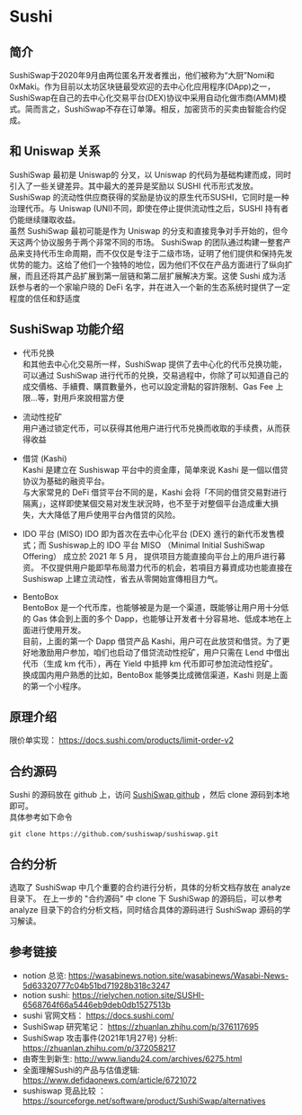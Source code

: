 # Sushi 
## 简介  
SushiSwap于2020年9月由两位匿名开发者推出，他们被称为“大厨”Nomi和0xMaki。作为目前以太坊区块链最受欢迎的去中心化应用程序(DApp)之一，SushiSwap在自己的去中心化交易平台(DEX)协议中采用自动化做市商(AMM)模式。简而言之，SushiSwap不存在订单簿。相反，加密货币的买卖由智能合约促成。  

## 和 Uniswap 关系  
SushiSwap 最初是 Uniswap的 分叉，以 Uniswap 的代码为基础构建而成，同时引入了一些关键差异。其中最大的差异是奖励以 SUSHI 代币形式发放。SushiSwap 的流动性供应商获得的奖励是协议的原生代币SUSHI，它同时是一种治理代币。与 Uniswap (UNI)不同，即使在停止提供流动性之后，SUSHI 持有者仍能继续赚取收益。    
虽然 SushiSwap 最初可能是作为 Uniswap 的分支和直接竞争对手开始的，但今天这两个协议服务于两个非常不同的市场。 SushiSwap 的团队通过构建一整套产品来支持代币生命周期，而不仅仅是专注于二级市场，证明了他们提供和保持先发优势的能力。这给了他们一个独特的地位，因为他们不仅在产品方面进行了纵向扩展，而且还将其产品扩展到第一层链和第二层扩展解决方案。这使 Sushi 成为活跃参与者的一个家喻户晓的 DeFi 名字，并在进入一个新的生态系统时提供了一定程度的信任和舒适度

## SushiSwap 功能介绍 
- 代币兑换  
和其他去中心化交易所一样，SushiSwap 提供了去中心化的代币兑换功能，可以通过 SushiSwap 进行代币的兑换，交易過程中，你除了可以知道自己的成交價格、手續費、購買數量外，也可以設定滑點的容許限制、Gas Fee 上限…等，對用戶來說相當方便  

- 流动性挖矿  
用户通过锁定代币，可以获得其他用户进行代币兑换而收取的手续费，从而获得收益 

- 借贷 (Kashi)  
Kashi 是建立在 Sushiswap 平台中的资金庫，简单來说 Kashi 是一個以借贷协议为基础的融资平台。  
与大家常見的 DeFi 借贷平台不同的是，Kashi 会将「不同的借贷交易對进行隔离」，这样即使某個交易对发生狀況時，也不至于对整個平台造成重大損失，大大降低了用戶使用平台內借贷的风险。 

- IDO 平台 (MISO) 
IDO 即为首次在去中心化平台 (DEX) 進行的新代币发售模式；而 Sushiswap上的 IDO 平台 MISO （Minimal Initial SushiSwap Offering） 成立於 2021 年 5 月， 提供项目方能直接向平台上的用戶进行募资。 
不仅提供用户能即早布局潜力代币的机会，若項目方募資成功也能直接在 Sushiswap 上建立流动性，省去从零開始宣傳相目力气。  

- BentoBox  
BentoBox 是一个代币库，也能够被是为是一个渠道，既能够让用户用十分低的 Gas 体会到上面的多个 Dapp，也能够让开发者十分容易地、低成本地在上面进行使用开发。  
目前，上面的第一个 Dapp 借贷产品 Kashi，用户可在此放贷和借贷。为了更好地激励用户参加，咱们也启动了借贷流动性挖矿，用户只需在 Lend 中借出代币（生成 km 代币），再在 Yield 中抵押 km 代币即可参加流动性挖矿。  
换成国内用户熟悉的比如，BentoBox 能够类比成微信渠道，Kashi 则是上面的第一个小程序。 

## 原理介绍  
限价单实现： https://docs.sushi.com/products/limit-order-v2

## 合约源码  
Sushi 的源码放在 github 上，访问 [SushiSwap github](https://github.com/sushiswap/sushiswap) ，然后 clone 源码到本地即可。  
具体参考如下命令 

```shell
git clone https://github.com/sushiswap/sushiswap.git 
```

## 合约分析  
选取了 SushiSwap 中几个重要的合约进行分析，具体的分析文档存放在 analyze 目录下。
在上一步的 "合约源码" 中 clone 下 SushiSwap 的源码后，可以参考 analyze 目录下的合约分析文档，同时结合具体的源码进行 SushiSwap 源码的学习解读。

## 参考链接
- notion 总览: https://wasabinews.notion.site/wasabinews/Wasabi-News-5d63320777c04b51bd71928b318c3247     
- notion sushi: https://rielychen.notion.site/SUSHI-6568764f66a5446eb9deb0db1527513b  
- sushi 官网文档： https://docs.sushi.com/   
- SushiSwap 研究笔记： https://zhuanlan.zhihu.com/p/376117695   
- SushiSwap 攻击事件(2021年1月27号) 分析: https://zhuanlan.zhihu.com/p/372058217  
- 由寄生到新生: http://www.liandu24.com/archives/6275.html  
- 全面理解Sushi的产品与估值逻辑: https://www.defidaonews.com/article/6721072  
- sushiswap 竞品比较 ： https://sourceforge.net/software/product/SushiSwap/alternatives   


